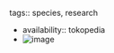 tags:: species, research

- availability:: tokopedia
- ![image](https://ipfs.io/ipfs/QmdWgyxzQsoC6YbHhMNPmmPrM1cRFrBSPbTr7v9oWXojB8)